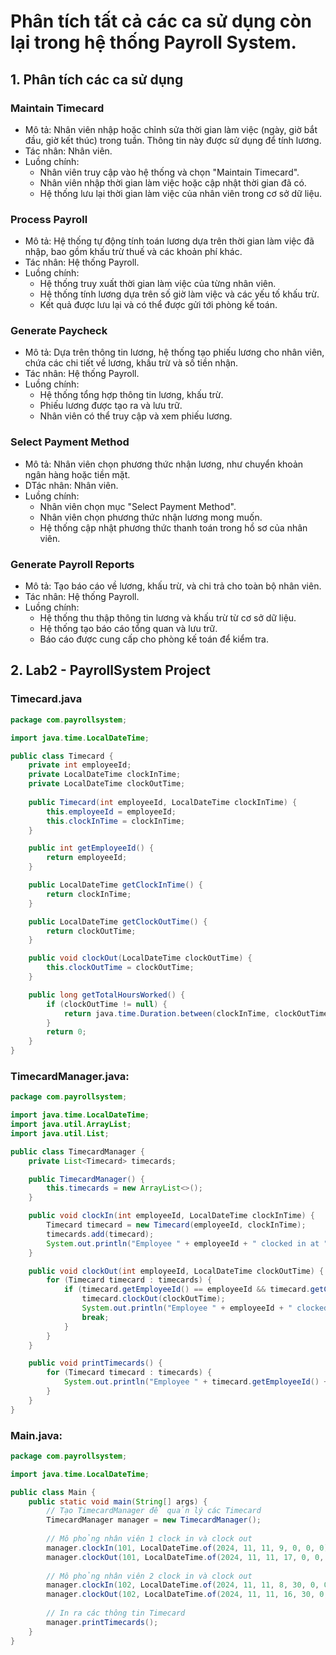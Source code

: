 # Phân tích tất cả các ca sử dụng còn lại trong hệ thống Payroll System.
## 1. Phân tích các ca sử dụng
### Maintain Timecard
* Mô tả: Nhân viên nhập hoặc chỉnh sửa thời gian làm việc (ngày, giờ bắt đầu, giờ kết thúc) trong tuần. Thông tin này được sử dụng để tính lương.
* Tác nhân: Nhân viên.
* Luồng chính:
    - Nhân viên truy cập vào hệ thống và chọn "Maintain Timecard".
    - Nhân viên nhập thời gian làm việc hoặc cập nhật thời gian đã có.
    - Hệ thống lưu lại thời gian làm việc của nhân viên trong cơ sở dữ liệu.
### Process Payroll
* Mô tả: Hệ thống tự động tính toán lương dựa trên thời gian làm việc đã nhập, bao gồm khấu trừ thuế và các khoản phí khác.
* Tác nhân: Hệ thống Payroll.
* Luồng chính:
    - Hệ thống truy xuất thời gian làm việc của từng nhân viên.
    - Hệ thống tính lương dựa trên số giờ làm việc và các yếu tố khấu trừ.
    - Kết quả được lưu lại và có thể được gửi tới phòng kế toán.
### Generate Paycheck
* Mô tả: Dựa trên thông tin lương, hệ thống tạo phiếu lương cho nhân viên, chứa các chi tiết về lương, khấu trừ và số tiền nhận.
* Tác nhân: Hệ thống Payroll.
* Luồng chính:
    - Hệ thống tổng hợp thông tin lương, khấu trừ.
    - Phiếu lương được tạo ra và lưu trữ.
    - Nhân viên có thể truy cập và xem phiếu lương.
### Select Payment Method
* Mô tả: Nhân viên chọn phương thức nhận lương, như chuyển khoản ngân hàng hoặc tiền mặt.
* DTác nhân: Nhân viên.
* Luồng chính:
    - Nhân viên chọn mục "Select Payment Method".
    - Nhân viên chọn phương thức nhận lương mong muốn.
    - Hệ thống cập nhật phương thức thanh toán trong hồ sơ của nhân viên.
### Generate Payroll Reports
* Mô tả: Tạo báo cáo về lương, khấu trừ, và chi trả cho toàn bộ nhân viên.
* Tác nhân: Hệ thống Payroll.
* Luồng chính:
    - Hệ thống thu thập thông tin lương và khấu trừ từ cơ sở dữ liệu.
    - Hệ thống tạo báo cáo tổng quan và lưu trữ.
    - Báo cáo được cung cấp cho phòng kế toán để kiểm tra.

## 2. Lab2 - PayrollSystem Project
### Timecard.java
```java
package com.payrollsystem;

import java.time.LocalDateTime;

public class Timecard {
    private int employeeId;
    private LocalDateTime clockInTime;
    private LocalDateTime clockOutTime;
    
    public Timecard(int employeeId, LocalDateTime clockInTime) {
        this.employeeId = employeeId;
        this.clockInTime = clockInTime;
    }

    public int getEmployeeId() {
        return employeeId;
    }

    public LocalDateTime getClockInTime() {
        return clockInTime;
    }

    public LocalDateTime getClockOutTime() {
        return clockOutTime;
    }

    public void clockOut(LocalDateTime clockOutTime) {
        this.clockOutTime = clockOutTime;
    }

    public long getTotalHoursWorked() {
        if (clockOutTime != null) {
            return java.time.Duration.between(clockInTime, clockOutTime).toHours();
        }
        return 0;
    }
}
```

### TimecardManager.java:
```java
package com.payrollsystem;

import java.time.LocalDateTime;
import java.util.ArrayList;
import java.util.List;

public class TimecardManager {
    private List<Timecard> timecards;

    public TimecardManager() {
        this.timecards = new ArrayList<>();
    }

    public void clockIn(int employeeId, LocalDateTime clockInTime) {
        Timecard timecard = new Timecard(employeeId, clockInTime);
        timecards.add(timecard);
        System.out.println("Employee " + employeeId + " clocked in at " + clockInTime);
    }

    public void clockOut(int employeeId, LocalDateTime clockOutTime) {
        for (Timecard timecard : timecards) {
            if (timecard.getEmployeeId() == employeeId && timecard.getClockOutTime() == null) {
                timecard.clockOut(clockOutTime);
                System.out.println("Employee " + employeeId + " clocked out at " + clockOutTime);
                break;
            }
        }
    }

    public void printTimecards() {
        for (Timecard timecard : timecards) {
            System.out.println("Employee " + timecard.getEmployeeId() + ": Clock In: " + timecard.getClockInTime() + ", Clock Out: " + timecard.getClockOutTime() + ", Hours Worked: " + timecard.getTotalHoursWorked());
        }
    }
}
```

### Main.java:
```java
package com.payrollsystem;

import java.time.LocalDateTime;

public class Main {
    public static void main(String[] args) {
        // Tạo TimecardManager để quản lý các Timecard
        TimecardManager manager = new TimecardManager();
        
        // Mô phỏng nhân viên 1 clock in và clock out
        manager.clockIn(101, LocalDateTime.of(2024, 11, 11, 9, 0, 0, 0));
        manager.clockOut(101, LocalDateTime.of(2024, 11, 11, 17, 0, 0, 0));
        
        // Mô phỏng nhân viên 2 clock in và clock out
        manager.clockIn(102, LocalDateTime.of(2024, 11, 11, 8, 30, 0, 0));
        manager.clockOut(102, LocalDateTime.of(2024, 11, 11, 16, 30, 0, 0));
        
        // In ra các thông tin Timecard
        manager.printTimecards();
    }
}
```


